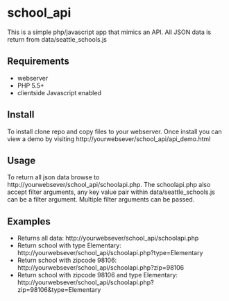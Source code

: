 school_api
====================

This is a simple php/javascript app that mimics an API. All JSON data is return from data/seattle_schools.js

## Requirements
* webserver
* PHP 5.5+
* clientside Javascript enabled

## Install
To install clone repo and copy files to your webserver.
Once install you can view a demo by visiting http://yourwebsever/school_api/api_demo.html

## Usage
To return all json data browse to http://yourwebsever/school_api/schoolapi.php. The schoolapi.php also accept filter
arguments, any key value pair within data/seattle_schools.js can be a filter argument.  Multiple filter arguments can be
passed.

## Examples
* Returns all data: http://yourwebsever/school_api/schoolapi.php
* Return school with type Elementary: http://yourwebsever/school_api/schoolapi.php?type=Elementary
* Return school with zipcode 98106: http://yourwebsever/school_api/schoolapi.php?zip=98106
* Return school with zipcode 98106 and type Elementary: http://yourwebsever/school_api/schoolapi.php?zip=98106&type=Elementary


